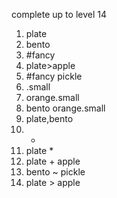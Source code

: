 complete up to level 14

1. plate
2. bento
3. #fancy
4. plate>apple
5. #fancy pickle
6. .small
7. orange.small
8. bento orange.small
9. plate,bento
10. *
11. plate *
12. plate + apple
13. bento ~ pickle
14. plate > apple